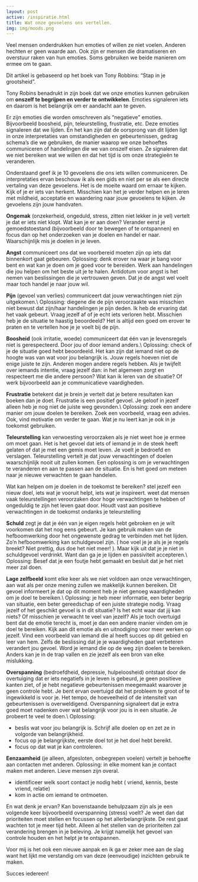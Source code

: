 ```yaml
---
layout: post
active: /inspiratie.html
title: Wat onze gevoelens ons vertellen.
img: img/moods.png
---
```

Veel mensen onderdrukken hun emoties of willen ze niet voelen. Anderen hechten er geen waarde aan. Ook zijn er mensen die dramatiseren en overstuur raken van hun emoties. Soms gebruiken we beide manieren om ermee om te gaan.

Dit artikel is gebaseerd op het boek van Tony Robbins: “Stap in je grootsheid”.

Tony Robins benadrukt in zijn boek dat we onze emoties kunnen gebruiken om **onszelf te begrijpen en verder te ontwikkelen**. Emoties signaleren iets en daarom is het belangrijk om er aandacht aan te geven.

Er zijn emoties die worden omschreven als “negatieve” emoties. Bijvoorbeeld boosheid, pijn, teleurstelling, frustratie, etc. Deze emoties signaleren dat we lijden. En het kan zijn dat de oorsprong van dit lijden ligt in onze interpretaties van omstandigheden en gebeurtenissen, gedrag schema’s die we gebruiken, de manier waarop we onze behoeftes communiceren of handelingen die we van onszelf eisen.
Ze signaleren dat we niet bereiken wat we willen en dat het tijd is om onze strategieën te veranderen.

Onderstaand geef ik je 10 gevoelens die ons iets willen communiceren. De interpretaties ervan beschouw ik als een gids en niet per se als een directe vertaling van deze gevoelens.
Het is de moeite waard om ernaar te kijken.
Kijk of je er iets van herkent. Misschien kan het je verder helpen en je leren met mildheid, acceptatie en waardering naar jouw gevoelens te kijken. Je gevoelens zijn jouw handvaten.

**Ongemak** (onzekerheid, ongeduld, stress, zitten niet lekker in je vel) vertelt je dat er iets niet klopt. Wat kan je er aan doen? Verander eerst je gemoedstoestand (bijvoorbeeld door te bewegen of te ontspannen) en focus dan op het onderzoeken van je doelen en handel er naar.
Waarschijnlijk mis je doelen in je leven.

**Angst** communiceert ons dat we voorbereid moeten zijn op iets dat binnenkort gaat gebeuren. Oplossing: denk erover na waar je bang voor bent en wat kan je doen om je goed voor te bereiden. Werk aan handelingen die jou helpen om het beste uit je te halen.  Antidotum voor angst is het nemen van beslissingen die je vertrouwen geven. Dat je de angst wel voelt maar toch handel je naar jouw wil.

**Pijn** (gevoel van verlies) communiceert dat jouw verwachtingen niet zijn uitgekomen.\\
Oplossing: diegene die de pijn veroorzaakte was misschien niet bewust dat zijn/haar handelingen je pijn deden. Ik heb de ervaring dat het vaak gebeurt. Vraag jezelf af of je echt iets verloren hebt. Misschien heb je de situatie te haastig beoordeeld? Het is altijd een goed om erover te praten en te vertellen hoe je je voelt bij de pijn.

**Boosheid** (ook irritatie, woede) communiceert dat één van je levensregels niet is gerespecteerd.
Door jou of door iemand anders.\\
Oplossing: check of je de situatie goed hebt beoordeeld. Het kan zijn dat iemand niet op de hoogte was van wat voor jou belangrijk is. Jouw regels hoeven niet de enige juiste te zijn. Anderen mogen andere regels hebben. Als je twijfelt over iemands intentie, vraag jezelf dan: in het algemeen zorgt en respecteert me die andere persoon? Wat kan ik leren van de situatie? Of werk bijvoorbeeld aan je communicatieve vaardigheden.

**Frustratie** betekent dat je brein je vertelt dat je betere resultaten kan boeken dan je doet.
Frustratie is een positief gevoel. Je geloof in jezelf alleen heb je nog niet de juiste weg gevonden.\\
Oplossing: zoek een andere manier om jouw doelen te bereiken. Zoek een voorbeeld, vraag een advies. Ook, vind motivatie om verder te gaan. Wat je nu leert kan je ook in je toekomst gebruiken.

**Teleurstelling** kan verwoesting veroorzaken als je niet weet hoe je ermee om moet gaan. Het is het gevoel dat iets of iemand je in de steek heeft gelaten of dat je met een gemis moet leven. Je voelt je bedroefd en verslagen. Teleurstelling vertelt je dat jouw verwachtingen of doelen waarschijnlijk nooit uit zullen komen. Een oplossing is om je verwachtingen te veranderen en aan te passen aan de situatie. En is het goed om meteen naar je nieuwe verwachten te gaan handelen.

Wat kan helpen om je doelen in de toekomst te bereiken?
stel jezelf een nieuw doel, iets wat je vooruit helpt, iets wat je inspireert.
weet dat mensen vaak teleurstellingen veroorzaken door hoge verwachtingen  te hebben of ongeduldig te zijn
het leven gaat door. Houdt vast aan positieve verwachtingen in de toekomst ondanks je teleurstelling

**Schuld** zegt je dat je één van je eigen regels hebt gebroken en je wilt voorkomen dat het nog eens gebeurt. Je kan gebruik maken van de hefboomwerking door het ongewenste gedrag te verbinden met het lijden. Zo’n hefboomwerking kan schuldgevoel zijn. ( hoe voel je je als je je regels breekt? Niet prettig, dus doe het niet meer! ). Maar kijk uit dat je je niet in schuldgevoel verdrinkt. Want dan ga je je lijden en passiviteit accepteren.\\
Oplossing: Besef dat je een foutje hebt gemaakt en besluit dat je het niet meer zal doen.

**Lage zelfbeeld** komt elke keer als we niet voldoen aan onze verwachtingen, aan wat als per onze mening zullen we makkelijk kunnen bereiken.  Dit gevoel informeert je dat op dit moment heb je niet genoeg waardigheden om je doel te bereiken.\\
Oplossing: je heb meer informatie, een beter begrip van situatie, een beter gereedschap of een juiste strategie nodig.
Vraag jezelf of het geschikt gevoel is in dit situatie? Is het echt waar dat jij kan niets? Of misschien je verwacht te veel van jezelf? Als je toch overtuigd bent dat de emotie terecht is,  moet je dan  een andere manier vinden om je doel te bereiken.
Kijk aan dit emotie als en uitnodiging voor meer werken op jezelf.
Vind een voorbeeld van iemand die al heeft succes op dit gebied en leer van hem. Zelfs de beslissing dat je je waardigheden gaat verbeteren verandert jou gevoel. Word je iemand die op de weg zijn doelen te bereiken. Anders kan je in de trap vallen en zie jezelf als een bron van elke mislukking.

**Overspanning** (bedroefdheid, depressie, hulpeloosheid) ontstaat door de overtuiging dat er iets negatiefs in je leven is gebeurd, je geen positieve kanten ziet, of je hebt negatieve gebeurtenissen meegemaakt waarover je geen controle hebt. Je bent ervan overtuigd dat het probleem te groot of te ingewikkeld is voor je. Het tempo, de hoeveelheid of de intensiteit van gebeurtenissen is overweldigend.
Overspanning signaleert dat je extra goed moet nadenken over wat belangrijk voor jou is in een situatie. Je probeert te veel te doen.\\
Oplossing:
 * beslis wat voor jou belangrijk is. Schrijf alle doelen op en zet ze in volgorde van belangrijkheid.
 * focus op je belangrijkste, eerste doel tot je het doel hebt bereikt.
 * focus op dat wat je kan controleren.

**Eenzaamheid** (je alleen, afgesloten, onbegrepen voelen) vertelt je behoefte aan contacten met anderen.
Oplossing: in elke moment kan je contact maken met anderen. Lieve mensen zijn overal.

 * identificeer welk soort contact je nodig hebt ( vriend, kennis, beste vriend, relatie)
 * kom in actie om iemand te ontmoeten.


En wat denk je ervan? Kan bovenstaande behulpzaam zijn als je een  volgende keer bijvoorbeeld overspanning (stress) voelt?
Je weet dan dat prioriteiten moet stellen en focussen op het allerbelangrijkste. De rest gaat wachten tot je meer tijd hebt. Alleen al het stellen van de prioriteiten zal verandering brengen in je beleving. Je krijgt namelijk het gevoel van controle houden en het helpt je te ontspannen.

Voor mij is het ook een nieuwe aanpak en ik ga er zeker mee aan de slag want het lijkt me verstandig om van deze (eenvoudige) inzichten gebruik te maken.

Succes iedereen!

